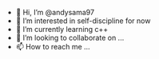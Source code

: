 - 👋 Hi, I’m @andysama97
- 👀 I’m interested in self-discipline for now
- 🌱 I’m currently learning c++
- 💞️ I’m looking to collaborate on ...
- 📫 How to reach me ...

<!---
andysama97/andysama97 is a ✨ special ✨ repository because its `README.md` (this file) appears on your GitHub profile.
You can click the Preview link to take a look at your changes.
--->
